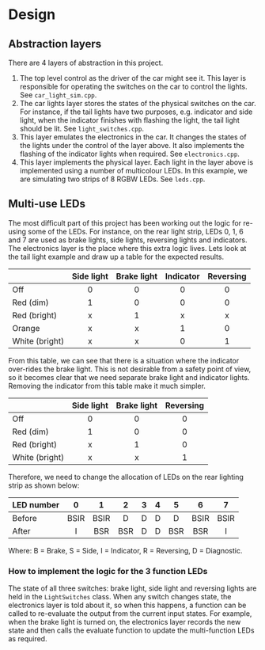 # Design

## Abstraction layers

There are 4 layers of abstraction in this project.

1. The top level control as the driver of the car might see it.  This layer is responsible for operating the switches on the car to control the lights. See `car_light_sim.cpp`.
2. The car lights layer stores the states of the physical switches on the car.  For instance, if the tail lights have two purposes, e.g. indicator and side light, when the indicator finishes with flashing the light, the tail light should be lit. See `light_switches.cpp`.
3. This layer emulates the electronics in the car.  It changes the states of the lights under the control of the layer above.  It also implements the flashing of the indicator lights when required. See `electronics.cpp`.
4. This layer implements the physical layer.  Each light in the layer above is implemented using a number of multicolour LEDs.  In this example, we are simulating two strips of 8 RGBW LEDs. See `leds.cpp`.

## Multi-use LEDs

The most difficult part of this project has been working out the logic for re-using some of the LEDs.  For instance, on the rear light strip, LEDs 0, 1, 6 and 7 are used as brake lights, side lights, reversing lights and indicators.  The electronics layer is the place where this extra logic lives.  Lets look at the tail light example and draw up a table for the expected results.

|   | Side light | Brake light | Indicator | Reversing |
|----------------|:-:|:-:|:-:|:-:|
| Off            | 0 | 0 | 0 | 0 |
| Red (dim)      | 1 | 0 | 0 | 0 |
| Red (bright)   | x | 1 | x | x |
| Orange         | x | x | 1 | 0 |
| White (bright) | x | x | 0 | 1 |

From this table, we can see that there is a situation where the indicator over-rides the brake light.  This is not desirable from a safety point of view, so it becomes clear that we need separate brake light and indicator lights.  Removing the indicator from this table make it much simpler.

| | Side light | Brake light | Reversing |
|--------------|:-:|:-:|:-:|
| Off          | 0 | 0 | 0 |
| Red (dim)    | 1 | 0 | 0 |
| Red (bright) | x | 1 | 0 |
| White (bright) | x | x | 1 |

Therefore, we need to change the allocation of LEDs on the rear lighting strip as shown below:

| LED number | 0 | 1 | 2 | 3 | 4 | 5 | 6 | 7 |
|------------|:-:|:-:|:-:|:-:|:-:|:-:|:-:|:-:|
| Before     |BSIR|BSIR| D | D | D | D |BSIR|BSIR|
| After      | I |BSR|BSR| D | D |BSR|BSR| I |

Where: B = Brake, S = Side, I = Indicator, R = Reversing, D = Diagnostic.

### How to implement the logic for the 3 function LEDs

The state of all three switches: brake light, side light and reversing lights are held in the `LightSwitches` class.  When any switch changes state, the electronics layer is told about it, so when this happens, a function can be called to re-evaluate the output from the current input states.  For example, when the brake light is turned on, the electronics layer records the new state and then calls the evaluate function to update the multi-function LEDs as required.
